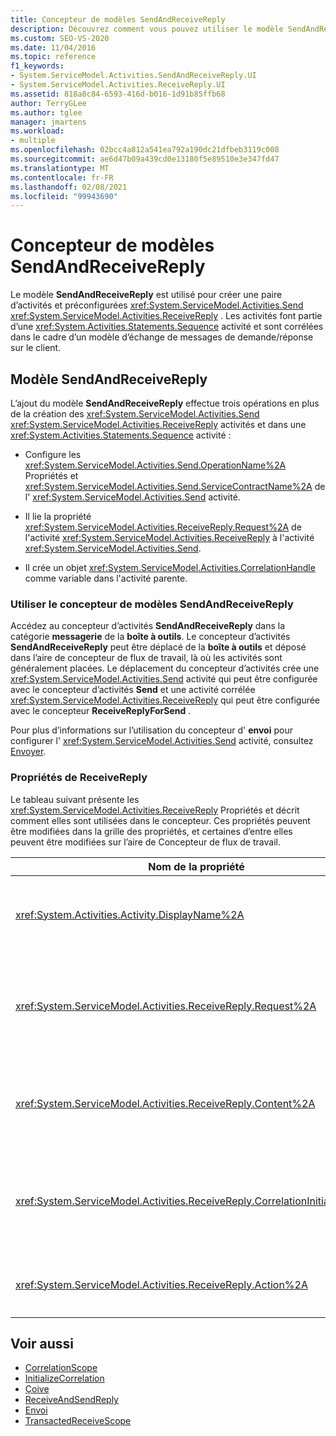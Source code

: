 ```yaml
---
title: Concepteur de modèles SendAndReceiveReply
description: Découvrez comment vous pouvez utiliser le modèle SendAndReceiveReply dans Concepteur de flux de travail pour créer une paire d’activités d’envoi et de ReceiveReply préconfigurées.
ms.custom: SEO-VS-2020
ms.date: 11/04/2016
ms.topic: reference
f1_keywords:
- System.ServiceModel.Activities.SendAndReceiveReply.UI
- System.ServiceModel.Activities.ReceiveReply.UI
ms.assetid: 818a8c84-6593-416d-b016-1d91b85ffb68
author: TerryGLee
ms.author: tglee
manager: jmartens
ms.workload:
- multiple
ms.openlocfilehash: 02bcc4a812a541ea792a190dc21dfbeb3119c008
ms.sourcegitcommit: ae6d47b09a439cd0e13180f5e89510e3e347fd47
ms.translationtype: MT
ms.contentlocale: fr-FR
ms.lasthandoff: 02/08/2021
ms.locfileid: "99943690"
---
```

# <a name="sendandreceivereply-template-designer"></a>Concepteur de modèles SendAndReceiveReply

Le modèle **SendAndReceiveReply** est utilisé pour créer une paire d’activités et préconfigurées <xref:System.ServiceModel.Activities.Send> <xref:System.ServiceModel.Activities.ReceiveReply> . Les activités font partie d’une <xref:System.Activities.Statements.Sequence> activité et sont corrélées dans le cadre d’un modèle d’échange de messages de demande/réponse sur le client.

## <a name="the-sendandreceivereply-template"></a>Modèle SendAndReceiveReply

L’ajout du modèle **SendAndReceiveReply** effectue trois opérations en plus de la création des <xref:System.ServiceModel.Activities.Send> <xref:System.ServiceModel.Activities.ReceiveReply> activités et dans une <xref:System.Activities.Statements.Sequence> activité :

- Configure les <xref:System.ServiceModel.Activities.Send.OperationName%2A> Propriétés et <xref:System.ServiceModel.Activities.Send.ServiceContractName%2A> de l' <xref:System.ServiceModel.Activities.Send> activité.

- Il lie la propriété <xref:System.ServiceModel.Activities.ReceiveReply.Request%2A> de l'activité <xref:System.ServiceModel.Activities.ReceiveReply> à l'activité <xref:System.ServiceModel.Activities.Send>.

- Il crée un objet <xref:System.ServiceModel.Activities.CorrelationHandle> comme variable dans l'activité parente.

### <a name="use-the-sendandreceivereply-template-designer"></a>Utiliser le concepteur de modèles SendAndReceiveReply

Accédez au concepteur d’activités **SendAndReceiveReply** dans la catégorie **messagerie** de la **boîte à outils**. Le concepteur d’activités **SendAndReceiveReply** peut être déplacé de la **boîte à outils** et déposé dans l’aire de concepteur de flux de travail, là où les activités sont généralement placées. Le déplacement du concepteur d’activités crée une <xref:System.ServiceModel.Activities.Send> activité qui peut être configurée avec le concepteur d’activités **Send** et une activité corrélée <xref:System.ServiceModel.Activities.ReceiveReply> qui peut être configurée avec le concepteur **ReceiveReplyForSend** .

Pour plus d’informations sur l’utilisation du concepteur d' **envoi** pour configurer l' <xref:System.ServiceModel.Activities.Send> activité, consultez [Envoyer](../workflow-designer/send-activity-designer.md).

### <a name="properties-of-receivereply"></a>Propriétés de ReceiveReply

Le tableau suivant présente les <xref:System.ServiceModel.Activities.ReceiveReply> Propriétés et décrit comment elles sont utilisées dans le concepteur. Ces propriétés peuvent être modifiées dans la grille des propriétés, et certaines d’entre elles peuvent être modifiées sur l’aire de Concepteur de flux de travail.

| Nom de la propriété | Obligatoire | Usage |
|-|----------|-|
| <xref:System.Activities.Activity.DisplayName%2A> | False | Nom convivial facultatif de l'activité <xref:System.ServiceModel.Activities.ReceiveReply>. La valeur par défaut est ReceiveReplyForSend.<br /><br /> Bien que l’utilisation d’une valeur non définie par défaut pour l’option convivial <xref:System.Activities.Activity.DisplayName%2A> ne soit pas strictement obligatoire, il est préférable d’utiliser une telle valeur. |
| <xref:System.ServiceModel.Activities.ReceiveReply.Request%2A> | True | Référence à l'activité <xref:System.ServiceModel.Activities.Send> associée à cette activité <xref:System.ServiceModel.Activities.ReceiveReply>. Cette propriété ne doit pas être **null**. <xref:System.ServiceModel.Activities.Send><xref:System.ServiceModel.Activities.ReceiveReply>les activités et sont utilisées ensemble sur le client pour modéliser un modèle de messagerie de demande/réponse. Cette propriété spécifie l'activité <xref:System.ServiceModel.Activities.Send> qui est associée. Dans le concepteur, vous ne pouvez pas modifier cette propriété, car elle est automatiquement liée à l' <xref:System.ServiceModel.Activities.Send> activité à partir de laquelle vous avez créé l' <xref:System.ServiceModel.Activities.ReceiveReply> activité. |
| <xref:System.ServiceModel.Activities.ReceiveReply.Content%2A> | False | Spécifie le contenu du message ou du paramètre à recevoir. Il peut s'agir d'une activité <xref:System.ServiceModel.Activities.ReceiveMessageContent> ou d'une activité <xref:System.ServiceModel.Activities.ReceiveParametersContent>. Modifiez cette propriété en cliquant sur le bouton de sélection en regard du champ **contenu** dans la grille des propriétés, ou en cliquant sur le bouton **définir** en regard de l’étiquette **contenu** dans l’aire du concepteur d’activités **Receive** . Les deux affichent la boîte de dialogue **définition du contenu** . Pour plus d’informations sur l’utilisation de cette zone, consultez boîte de [dialogue Définition du contenu](../workflow-designer/content-definition-dialog-box.md). |
| <xref:System.ServiceModel.Activities.ReceiveReply.CorrelationInitializers%2A> | False | Spécifie la collection d’objets <xref:System.ServiceModel.Activities.CorrelationInitializer> initialisant plusieurs objets <xref:System.ServiceModel.Activities.CorrelationHandle> qui configurent cette activité <xref:System.ServiceModel.Activities.Receive> dans le workflow. Cliquez sur le bouton de sélection en regard de la <xref:System.ServiceModel.Activities.Receive.CorrelationInitializers%2A> propriété dans la grille des propriétés pour ouvrir la boîte de dialogue **Ajouter des initialiseurs de corrélation** . Pour plus d’informations sur l’utilisation de cette zone, consultez [Ajouter CorrelationInitializers boîte de dialogue](../workflow-designer/add-correlationinitializers-dialog-box.md). |
| <xref:System.ServiceModel.Activities.ReceiveReply.Action%2A> | False | Spécifie l'en-tête Action header du message. S’il n’est pas défini explicitement, sa valeur par défaut est :<br /><br /> `https://tempuri.org/{service contract namespace}/{service contract name}/{operation name}`. |

## <a name="see-also"></a>Voir aussi

- [CorrelationScope](../workflow-designer/correlationscope-activity-designer.md)
- [InitializeCorrelation](../workflow-designer/initializecorrelation-activity-designer.md)
- [Çoive](../workflow-designer/receive-activity-designer.md)
- [ReceiveAndSendReply](../workflow-designer/receiveandsendreply-template-designer.md)
- [Envoi](../workflow-designer/send-activity-designer.md)
- [TransactedReceiveScope](../workflow-designer/transactedreceivescope-activity-designer.md)